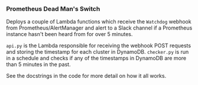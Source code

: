 ### Prometheus Dead Man's Switch

Deploys a couple of Lambda functions which receive the `Watchdog` webhook from Prometheus/AlertManager and alert to a Slack channel if a Prometheus instance hasn't been heard from for over 5 minutes.

`api.py` is the Lambda responsible for receiving the webhook POST requests and storing the timestamp for each cluster in DynamoDB.
`checker.py` is run in a schedule and checks if any of the timestamps in DynamoDB are more than 5 minutes in the past.

See the docstrings in the code for more detail on how it all works.

